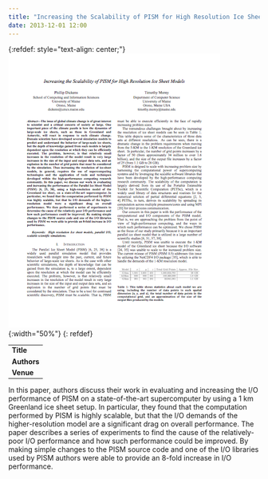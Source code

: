 ```yaml
---
title: "Increasing the Scalability of PISM for High Resolution Ice Sheet Models"
date: 2013-12-01 12:00
---
```


{:refdef: style="text-align: center;"}
![](/img/applications/scalability.pism.png){:width="50%"}
{: refdef}

||
|-
| **Title** | [Increasing the Scalability of PISM for High Resolution Ice Sheet Models](http://umaine.edu/cis/2013/02/22/increasing-the-scalability-of-pism-for-high-resolution-ice-sheet-models/) |
| **Authors** | [P. Dickens](http://www.umcs.maine.edu/~dickens/) and T. Morey |
| **Venue** | Proceedings of the 14th IEEE International Workshop on Parallel and Distributed Scientific and Engineering Computing, May 2013, Boston |

In this paper, authors discuss their work in evaluating and increasing the I/O performance of PISM on a state-of-the-art supercomputer by using a 1 km Greenland ice sheet setup. In particular, they found that the computation performed by PISM is highly scalable, but that the I/O demands of the higher-resolution model are a significant drag on overall performance. The paper describes a series of experiments to find the cause of the relatively-poor I/O performance and how such performance could be improved. By making simple changes to the PISM source code and one of the I/O libraries used by PISM authors were able to provide an 8-fold increase in I/O performance.

